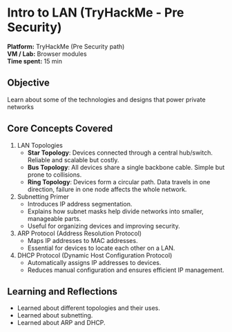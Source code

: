 # Intro to LAN (TryHackMe - Pre Security)
**Platform:** TryHackMe (Pre Security path)  
**VM / Lab:** Browser modules  
**Time spent:** 15 min

## Objective
Learn about some of the technologies and designs that power private networks

## Core Concepts Covered
1. LAN Topologies
    - **Star Topology**: Devices connected through a central hub/switch. Reliable and scalable but costly.
    - **Bus Topology**: All devices share a single backbone cable. Simple but prone to collisions.
    - **Ring Topology**: Devices form a circular path. Data travels in one direction, failure in one node affects the whole network.
2. Subnetting Primer
    - Introduces IP address segmentation.
    - Explains how subnet masks help divide networks into smaller, manageable parts.
    - Useful for organizing devices and improving security.
3. ARP Protocol (Address Resolution Protocol)
    - Maps IP addresses to MAC addresses.
    - Essential for devices to locate each other on a LAN.
4. DHCP Protocol (Dynamic Host Configuration Protocol)
    - Automatically assigns IP addresses to devices.
    - Reduces manual configuration and ensures efficient IP management.

## Learning and Reflections
- Learned about different topologies and their uses.
- Learned about subnetting.
- Learned about ARP and DHCP.
